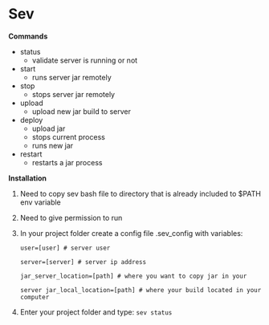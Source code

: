 # Sev

**Commands**

- status
	- validate server is running or not
- start
	- runs server jar remotely
-  stop
	- stops server jar remotely 
- upload
	- upload new jar build to server
-  deploy
	- upload jar
	- stops current process 
	- runs new jar 
- restart
	- restarts a jar process
		
**Installation** 
1. Need to copy sev bash file to directory that is already included to $PATH env variable
2. Need to give permission to run
3. In your project folder create a config file .sev_config with variables:

	`user=[user] # server user`
	
	`server=[server] # server ip address`
	
	`jar_server_location=[path] # where you want to copy jar in your`
	
	`server jar_local_location=[path] # where your build located in your computer`
	

4. Enter your project folder and type:
	`sev status`


